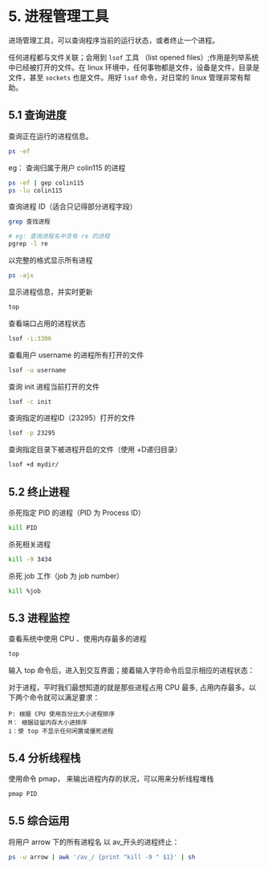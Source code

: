# 5. 进程管理工具

进场管理工具，可以查询程序当前的运行状态，或者终止一个进程。

任何进程都与文件关联；会用到 `lsof` 工具 （list opened files）;作用是列举系统中已经被打开的文件。在 linux 环境中，任何事物都是文件，设备是文件，目录是文件，甚至 `sockets` 也是文件。用好 `lsof` 命令，对日常的 linux 管理非常有帮助。

## 5.1 查询进度

查询正在运行的进程信息。

```bash
ps -ef
```

eg： 查询归属于用户 colin115 的进程

```bash
ps -ef | gep colin115
ps -lu colin115
```

查询进程 ID（适合只记得部分进程字段）

```bash
grep 查找进程

# eg: 查询进程名中含有 re 的进程
pgrep -l re
```

以完整的格式显示所有进程

```bash
ps -ajx
```

显示进程信息，并实时更新

```bash
top
```

查看端口占用的进程状态

```bash
lsof -i:3306
```

查看用户 username 的进程所有打开的文件

```bash
lsof -u username
```

查询 init 进程当前打开的文件

```bash
lsof -c init
```

查询指定的进程ID（23295）打开的文件

```bash
lsof -p 23295
```

查询指定目录下被进程开启的文件（使用 +D递归目录）

```bash
lsof +d mydir/
```

## 5.2 终止进程

杀死指定 PID 的进程（PID 为 Process ID）

```bash
kill PID
```

杀死相关进程

```bash
kill -9 3434
```

杀死 job 工作（job 为 job number）

```bash
kill %job
```

## 5.3 进程监控

查看系统中使用 CPU 、使用内存最多的进程

```bash
top
```

输入 top 命令后，进入到交互界面；接着输入字符命令后显示相应的进程状态：

对于进程，平时我们最想知道的就是那些进程占用 CPU  最多, 占用内存最多。以下两个命令就可以满足要求：

```
P: 根据 CPU 使用百分比大小进程排序
M： 根据驻留内存大小进排序
i：使 top 不显示任何闲置或僵死进程
```

## 5.4 分析线程栈

使用命令 pmap， 来输出进程内存的状况，可以用来分析线程堆栈

```bash
pmap PID
```

## 5.5 综合运用

将用户 arrow 下的所有进程名 以 av_开头的进程终止：

```bash
ps -u arrow | awk '/av_/ {print "kill -9 " $1}' | sh
```

